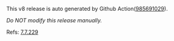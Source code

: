 This v8 release is auto generated by Github Action([985691029][2]).

_Do NOT modify this release manually._

Refs: [7.7.229][1]

[1]: https://github.com/v8/v8/tree/7.7.229
[2]: https://github.com/Tencent/Hippy/actions/runs/985691029